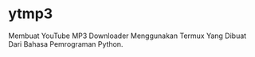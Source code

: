 # ytmp3
Membuat YouTube MP3 Downloader Menggunakan Termux Yang Dibuat Dari Bahasa Pemrograman Python.
